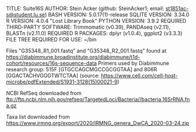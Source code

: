 TITLE: Suite16S
AUTHOR: Stein Acker (github: SteinAcker1; email: st1851ac-s@student.lu.se)
BASH VERSION: 5.0.17(1)-release
SQLITE VERSION: 3.34.0
R VERSION: 4.0.4 "Lost Library Book"
PYTHON VERSION: 3.9.2
REQUIRED THIRD-PARTY SOFTWARE: Trimmomatic (v0.39), PANDAseq (v2.11), BLASTn (v2.11.0)
REQUIRED R PACKAGES: dplyr (v1.0.4), ggplot2 (v3.3.3)
FILE TREE REQUIRED FOR USE:
~/bin

Files "G35348_R1_001.fastq" and "G35348_R2_001.fastq" found at https://diabimmune.broadinstitute.org/diabimmune/t1d-cohort/resources/16s-sequence-data
Primers used by Diabimmune research group: 515F [GTGCCAGCMGCCGCGGTAA] and 806R [GGACTACHVGGGTWTCTAA] (source: https://www.cell.com/cell-host-microbe/pdfExtended/S1931-3128(15)00021-9)

NCBI RefSeq downloaded from ftp://ftp.ncbi.nlm.nih.gov/refseq/TargetedLoci/Bacteria//bacteria.16SrRNA.fna.gz

Taxa list downloaded from https://www.irmng.org/export/2020/IRMNG_genera_DwCA_2020-03-24.zip

